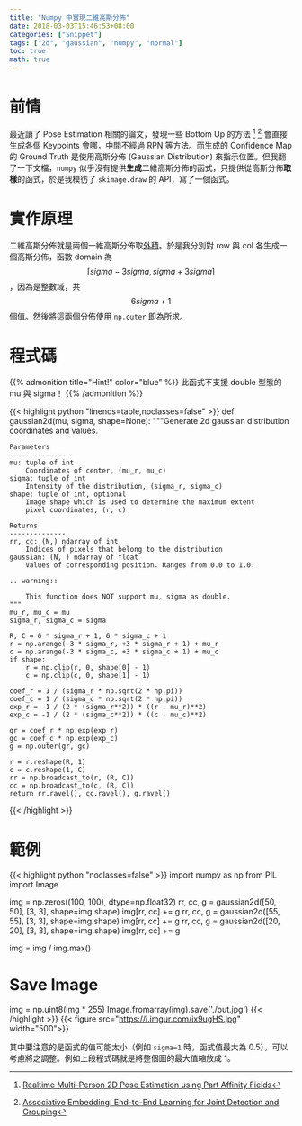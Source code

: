 ```yaml
---
title: "Numpy 中實現二維高斯分佈"
date: 2018-03-03T15:46:53+08:00
categories: ["Snippet"]
tags: ["2d", "gaussian", "numpy", "normal"]
toc: true
math: true
---
```


# 前情

最近讀了 Pose Estimation 相關的論文，發現一些 Bottom Up 的方法 [^1] [^2] 會直接生成各個 Keypoints 會哪，中間不經過 RPN 等方法。而生成的 Confidence Map 的 Ground Truth 是使用高斯分佈 (Gaussian Distribution) 來指示位置。但我翻了一下文檔，`numpy` 似乎沒有提供**生成**二維高斯分佈的函式，只提供從高斯分佈**取樣**的函式，於是我模彷了 `skimage.draw` 的 API，寫了一個函式。

[^1]: [Realtime Multi-Person 2D Pose Estimation using Part Affinity Fields](https://arxiv.org/abs/1611.08050)
[^2]: [Associative Embedding: End-to-End Learning for Joint Detection and Grouping](https://arxiv.org/abs/1611.05424)

# 實作原理

二維高斯分佈就是兩個一維高斯分佈取[外積](https://en.wikipedia.org/wiki/Outer_product#Definition_(matrix_multiplication))。於是我分別對 row 與 col 各生成一個高斯分佈，函數 domain 為 $$ [sigma-3sigma, sigma+3sigma] $$，因為是整數域，共 $$ 6sigma + 1 $$ 個值。然後將這兩個分佈使用 `np.outer` 即為所求。

# 程式碼

{{% admonition title="Hint!" color="blue" %}}
此函式不支援 double 型態的 mu 與 sigma！
{{% /admonition %}}

{{< highlight python "linenos=table,noclasses=false" >}}
def gaussian2d(mu, sigma, shape=None):
    """Generate 2d gaussian distribution coordinates and values.

    Parameters
    --------------
    mu: tuple of int
        Coordinates of center, (mu_r, mu_c)
    sigma: tuple of int
        Intensity of the distribution, (sigma_r, sigma_c)
    shape: tuple of int, optional
        Image shape which is used to determine the maximum extent
        pixel coordinates, (r, c)

    Returns
    --------------
    rr, cc: (N,) ndarray of int
        Indices of pixels that belong to the distribution
    gaussian: (N, ) ndarray of float
        Values of corresponding position. Ranges from 0.0 to 1.0.

    .. warning::

        This function does NOT support mu, sigma as double.
    """
    mu_r, mu_c = mu
    sigma_r, sigma_c = sigma

    R, C = 6 * sigma_r + 1, 6 * sigma_c + 1
    r = np.arange(-3 * sigma_r, +3 * sigma_r + 1) + mu_r
    c = np.arange(-3 * sigma_c, +3 * sigma_c + 1) + mu_c
    if shape:
        r = np.clip(r, 0, shape[0] - 1)
        c = np.clip(c, 0, shape[1] - 1)

    coef_r = 1 / (sigma_r * np.sqrt(2 * np.pi))
    coef_c = 1 / (sigma_c * np.sqrt(2 * np.pi))
    exp_r = -1 / (2 * (sigma_r**2)) * ((r - mu_r)**2)
    exp_c = -1 / (2 * (sigma_c**2)) * ((c - mu_c)**2)

    gr = coef_r * np.exp(exp_r)
    gc = coef_c * np.exp(exp_c)
    g = np.outer(gr, gc)

    r = r.reshape(R, 1)
    c = c.reshape(1, C)
    rr = np.broadcast_to(r, (R, C))
    cc = np.broadcast_to(c, (R, C))
    return rr.ravel(), cc.ravel(), g.ravel()
{{< /highlight >}}

# 範例

{{< highlight python "noclasses=false" >}}
import numpy as np
from PIL import Image

img = np.zeros((100, 100), dtype=np.float32)
rr, cc, g = gaussian2d([50, 50], [3, 3], shape=img.shape)
img[rr, cc] += g
rr, cc, g = gaussian2d([55, 55], [3, 3], shape=img.shape)
img[rr, cc] += g
rr, cc, g = gaussian2d([20, 20], [3, 3], shape=img.shape)
img[rr, cc] += g

img = img / img.max()

# Save Image
img = np.uint8(img * 255)
Image.fromarray(img).save('./out.jpg')
{{< /highlight >}}
{{< figure src="https://i.imgur.com/ix9ugHS.jpg" width="500">}}

其中要注意的是函式的值可能太小（例如 `sigma=1` 時，函式值最大為 0.5），可以考慮將之調整。例如上段程式碼就是將整個圖的最大值縮放成 1。
